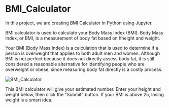 # BMI_Calculator

In this project, we are creating BMI Calculator in Python using Jupyter.

BMI calculator is used to calculate your Body Mass Index (BMI).
Body Mass Index, or BMI, is a measurement of body fat based on hheight and weight.

Your BMI (Body Mass Index) is a calculation that is used to determine if a person is overweight that applies to both adult men and women. Although BMI is not perfect because it does not directly assess body fat, it is still considered a reasonable alternative for identifying people who are overweight or obese, since measuring body fat directly is a costly process. 


![BMI_Calculator](https://user-images.githubusercontent.com/111386815/232310118-9bd3af70-4942-4b98-a5c4-282157e7bc1b.jpg)



This BMI calculator will give your estimated number. Enter your height and weight below, then click the "Submit" button. If your BMI is above 25, losing weight is a smart idea. 
